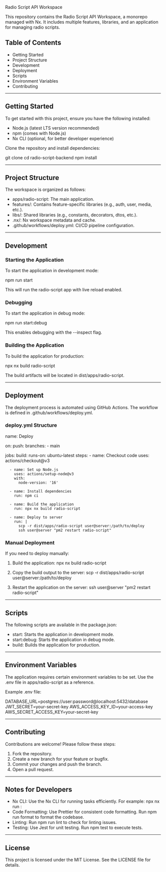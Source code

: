 Radio Script API Workspace

This repository contains the Radio Script API Workspace, a monorepo managed with Nx. It includes multiple features, libraries, and an application for managing radio scripts.

## Table of Contents

- Getting Started
- Project Structure
- Development
- Deployment
- Scripts
- Environment Variables
- Contributing

---

## Getting Started

To get started with this project, ensure you have the following installed:

- Node.js (latest LTS version recommended)
- npm (comes with Node.js)
- Nx CLI (optional, for better developer experience)

Clone the repository and install dependencies:

git clone <repository-url>
cd radio-script-backend
npm install

---

## Project Structure

The workspace is organized as follows:

- apps/radio-script: The main application.
- features/: Contains feature-specific libraries (e.g., auth, user, media, etc.).
- libs/: Shared libraries (e.g., constants, decorators, dtos, etc.).
- .nx/: Nx workspace metadata and cache.
- .github/workflows/deploy.yml: CI/CD pipeline configuration.

---

## Development

### Starting the Application

To start the application in development mode:

npm run start

This will run the radio-script app with live reload enabled.

### Debugging

To start the application in debug mode:

npm run start:debug

This enables debugging with the --inspect flag.

### Building the Application

To build the application for production:

npx nx build radio-script

The build artifacts will be located in dist/apps/radio-script.

---

## Deployment

The deployment process is automated using GitHub Actions. The workflow is defined in .github/workflows/deploy.yml.

### deploy.yml Structure

name: Deploy

on:
push:
branches: - main

jobs:
build:
runs-on: ubuntu-latest
steps: - name: Checkout code
uses: actions/checkout@v3

      - name: Set up Node.js
        uses: actions/setup-node@v3
        with:
          node-version: '16'

      - name: Install dependencies
        run: npm ci

      - name: Build the application
        run: npx nx build radio-script

      - name: Deploy to server
        run: |
          scp -r dist/apps/radio-script user@server:/path/to/deploy
          ssh user@server "pm2 restart radio-script"

### Manual Deployment

If you need to deploy manually:

1. Build the application:
   npx nx build radio-script

2. Copy the build output to the server:
   scp -r dist/apps/radio-script user@server:/path/to/deploy

3. Restart the application on the server:
   ssh user@server "pm2 restart radio-script"

---

## Scripts

The following scripts are available in the package.json:

- start: Starts the application in development mode.
- start:debug: Starts the application in debug mode.
- build: Builds the application for production.

---

## Environment Variables

The application requires certain environment variables to be set. Use the .env file in apps/radio-script as a reference.

Example .env file:

DATABASE_URL=postgres://user:password@localhost:5432/database
JWT_SECRET=your-secret-key
AWS_ACCESS_KEY_ID=your-access-key
AWS_SECRET_ACCESS_KEY=your-secret-key

---

## Contributing

Contributions are welcome! Please follow these steps:

1. Fork the repository.
2. Create a new branch for your feature or bugfix.
3. Commit your changes and push the branch.
4. Open a pull request.

---

## Notes for Developers

- Nx CLI: Use the Nx CLI for running tasks efficiently. For example:
  npx nx run <project>:<target>
- Code Formatting: Use Prettier for consistent code formatting. Run npm run format to format the codebase.
- Linting: Run npm run lint to check for linting issues.
- Testing: Use Jest for unit testing. Run npm test to execute tests.

---

## License

This project is licensed under the MIT License. See the LICENSE file for details.
